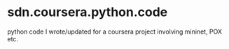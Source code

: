 # sdn.coursera.python.code
python code I wrote/updated for a coursera project involving mininet, POX etc.
